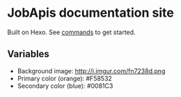 # JobApis documentation site

Built on Hexo. See [commands](https://hexo.io/docs/commands.html) to get started.

## Variables
- Background image: http://i.imgur.com/fn7238d.png
- Primary color (orange): #F58532
- Secondary color (blue): #0081C3
